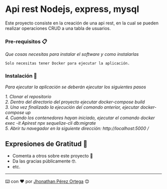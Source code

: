 # Api rest Nodejs, express, mysql

Este proyecto consiste en la creación de una api rest, en la cual se pueden realizar operaciones CRUD a una tabla de usuarios.

### Pre-requisitos 📋

_Que cosas necesitas para instalar el software y como instalarlas_

```
Solo necesitas tener Docker para ejecutar la aplicación.
```

### Instalación 🔧

_Para ejecutar la aplicación se deberán ejecutar los siguientes pasos_

_1. Clonar el repositorio_\
_2. Dentro del directorio del proyecto ejecutar docker-compose build_ \
_3. Una vez finalizado la ejecución del comando anterior, ejecutar docker-compose up_ \
_4. Cuando los contenedores hayan iniciado, ejecutar el comando docker exec -it Apirest npx sequelize-cli db:migrate_ \
_5. Abrir tu navegador en la siguiente dirección: http://localhost:5000 /_


## Expresiones de Gratitud 🎁

* Comenta a otros sobre este proyecto 📢
* Da las gracias públicamente 🤓.
* etc.



---
⌨️ con ❤️ por [Jhonathan Pérez Ortega](https://github.com/JhonathanPerez) 😊
